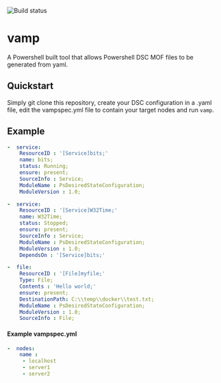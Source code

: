 ![Build status](https://ci.appveyor.com/api/projects/status/s7a7aos4yo2v3vvd?svg=true)

# vamp
A Powershell built tool that allows Powershell DSC MOF files to be generated from yaml. 

## Quickstart
Simply git clone this repository, create your DSC configuration in a .yaml file, edit the vampspec.yml file to contain your target nodes and run ```vamp```.

## Example 

```yaml
-  service:
    ResourceID : '[Service]bits;'
    name: bits;
    status: Running;
    ensure: present;
    SourceInfo : Service;
    ModuleName : PsDesiredStateConfiguration;
    ModuleVersion : 1.0;

-  service:
    ResourceID : '[Service]W32Time;'
    name: W32Time;
    status: Stopped;
    ensure: present;
    SourceInfo : Service;
    ModuleName : PsDesiredStateConfiguration;
    ModuleVersion : 1.0;
    DependsOn : '[Service]bits;'

-  file:
    ResourceID : '[File]myfile;'
    Type: File;
    Contents : 'Hello world;'
    ensure: present;
    DestinationPath: C:\\temp\\docker\\test.txt;
    ModuleName : PsDesiredStateConfiguration;
    ModuleVersion : 1.0;
    SourceInfo : File;
```
#### Example vampspec.yml
```yaml
-  nodes:
    name : 
     - localhost
     - server1
     - server2
    
```
